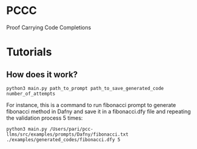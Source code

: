 # PCCC
Proof Carrying Code Completions

# Tutorials
## How does it work?
```
python3 main.py path_to_prompt path_to_save_generated_code number_of_attempts 
```

For instance, this is a command to run fibonacci prompt to generate fibonacci method in Dafny and save it in a fibonacci.dfy file and repeating the validation process 5 times:
```
python3 main.py /Users/pari/pcc-llms/src/examples/prompts/Dafny/fibonacci.txt ./examples/generated_codes/fibonacci.dfy 5
```
